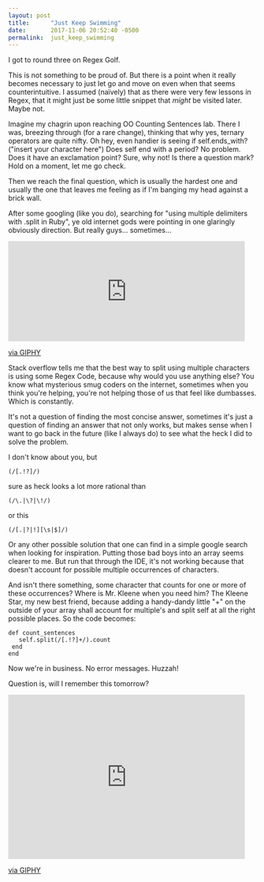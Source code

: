```yaml
---
layout: post
title:      "Just Keep Swimming"
date:       2017-11-06 20:52:40 -0500
permalink:  just_keep_swimming
---
```



I got to round three on Regex Golf. 

This is not something to be proud of. But there is a point when it really becomes necessary to just let go and move on even when that seems counterintuitive. I assumed (naïvely) that as there were very few lessons in Regex, that it might just be some little snippet that *might* be visited later. Maybe not. 

Imagine my chagrin upon reaching OO Counting Sentences lab. There I was, breezing through (for a rare change), thinking that why yes, ternary operators are quite nifty. Oh hey, even handier is seeing if self.ends_with?("insert your character here")  Does self end with a period? No problem. Does it have an exclamation point? Sure, why not! Is there a question mark? Hold on a moment, let me go check. 

Then we reach the final question, which is usually the hardest one and usually the one that leaves me feeling as if I'm banging my head against a brick wall.  

After some googling (like you do), searching for "using multiple delimiters with .split in Ruby", ye old internet gods were pointing in one glaringly obviously direction. But really guys... sometimes...

<iframe src="https://giphy.com/embed/PtQrzJUJ7Q9d6" width="480" height="203" frameBorder="0" class="giphy-embed" allowFullScreen></iframe><p><a href="https://giphy.com/gifs/the-sandlot-youre-killing-me-smalls-PtQrzJUJ7Q9d6">via GIPHY</a></p>


Stack overflow tells me that the best way to split using multiple characters is using some Regex Code, because why would you use anything else? You know what mysterious smug coders on the internet, sometimes when you think you're helping, you're not helping those of us that feel like dumbasses. Which is constantly. 

It's not a question of finding the most concise answer, sometimes it's just a question of finding an answer that not only works, but makes sense when I want to go back in the future (like I always do) to see what the heck I did to solve the problem. 

I don't know about you, but 
```
(/[.!?]/)
```

sure as heck looks a lot more rational than 

```
(/\.|\?|\!/)

```

or this

```
(/[.|?|!][\s|$]/)

```

Or any other possible solution that one can find in a simple google search when looking for inspiration. Putting those bad boys into an array seems clearer to me. But run that through the IDE, it's not working because that doesn't account for possible multiple occurrences of characters. 

And isn't there something, some character that counts for one or more of these occurrences? Where is Mr. Kleene when you need him? The Kleene Star, my new best friend, because adding a handy-dandy little "+" on the outside of your array shall account for multiple's and split self at all the right possible places. So the code becomes:

 ```
 def count_sentences
    self.split(/[.!?]+/).count
  end
end

```

Now we're in business. No error messages. Huzzah! 

Question is, will I remember this tomorrow? 

<iframe src="https://giphy.com/embed/720g7C1jz13wI" width="480" height="333" frameBorder="0" class="giphy-embed" allowFullScreen></iframe><p><a href="https://giphy.com/gifs/harry-potter-idk-shrug-720g7C1jz13wI">via GIPHY</a></p>


